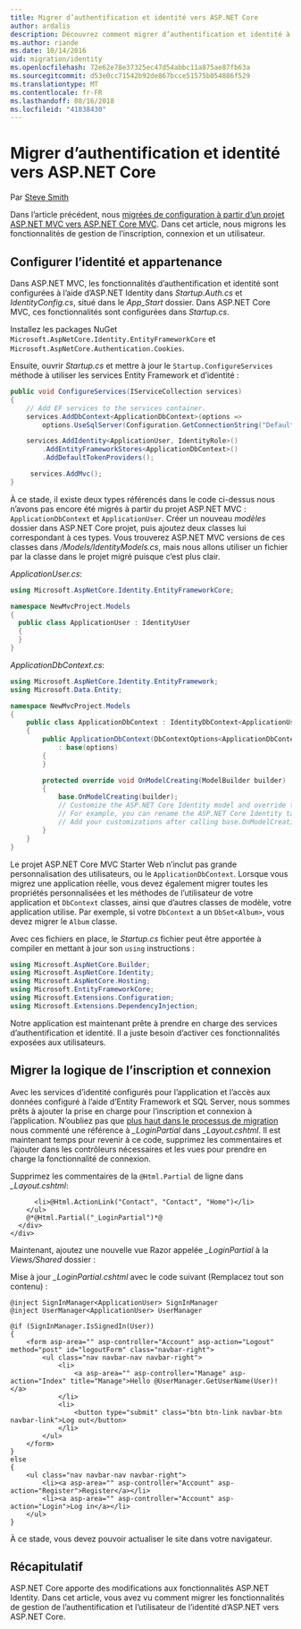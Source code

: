 ```yaml
---
title: Migrer d’authentification et identité vers ASP.NET Core
author: ardalis
description: Découvrez comment migrer d’authentification et identité à partir d’un projet ASP.NET MVC à un projet ASP.NET Core MVC.
ms.author: riande
ms.date: 10/14/2016
uid: migration/identity
ms.openlocfilehash: 72e62e78e37325ec47d54abbc11a875ae87fb63a
ms.sourcegitcommit: d53e0cc71542b92de867bcce51575b054886f529
ms.translationtype: MT
ms.contentlocale: fr-FR
ms.lasthandoff: 08/16/2018
ms.locfileid: "41838430"
---
```

# <a name="migrate-authentication-and-identity-to-aspnet-core"></a>Migrer d’authentification et identité vers ASP.NET Core

Par [Steve Smith](https://ardalis.com/)

Dans l’article précédent, nous [migrées de configuration à partir d’un projet ASP.NET MVC vers ASP.NET Core MVC](xref:migration/configuration). Dans cet article, nous migrons les fonctionnalités de gestion de l’inscription, connexion et un utilisateur.

## <a name="configure-identity-and-membership"></a>Configurer l’identité et appartenance

Dans ASP.NET MVC, les fonctionnalités d’authentification et identité sont configurées à l’aide d’ASP.NET Identity dans *Startup.Auth.cs* et *IdentityConfig.cs*, situé dans le *App_Start* dossier. Dans ASP.NET Core MVC, ces fonctionnalités sont configurées dans *Startup.cs*.

Installez les packages NuGet `Microsoft.AspNetCore.Identity.EntityFrameworkCore` et `Microsoft.AspNetCore.Authentication.Cookies`.

Ensuite, ouvrir *Startup.cs* et mettre à jour le `Startup.ConfigureServices` méthode à utiliser les services Entity Framework et d’identité :

```csharp
public void ConfigureServices(IServiceCollection services)
{
    // Add EF services to the services container.
    services.AddDbContext<ApplicationDbContext>(options =>
        options.UseSqlServer(Configuration.GetConnectionString("DefaultConnection")));

    services.AddIdentity<ApplicationUser, IdentityRole>()
        .AddEntityFrameworkStores<ApplicationDbContext>()
        .AddDefaultTokenProviders();

     services.AddMvc();
}
```

À ce stade, il existe deux types référencés dans le code ci-dessus nous n’avons pas encore été migrés à partir du projet ASP.NET MVC : `ApplicationDbContext` et `ApplicationUser`. Créer un nouveau *modèles* dossier dans ASP.NET Core projet, puis ajoutez deux classes lui correspondant à ces types. Vous trouverez ASP.NET MVC versions de ces classes dans */Models/IdentityModels.cs*, mais nous allons utiliser un fichier par la classe dans le projet migré puisque c’est plus clair.

*ApplicationUser.cs*:

```csharp
using Microsoft.AspNetCore.Identity.EntityFrameworkCore;

namespace NewMvcProject.Models
{
  public class ApplicationUser : IdentityUser
  {
  }
}
```

*ApplicationDbContext.cs*:

```csharp
using Microsoft.AspNetCore.Identity.EntityFramework;
using Microsoft.Data.Entity;

namespace NewMvcProject.Models
{
    public class ApplicationDbContext : IdentityDbContext<ApplicationUser>
    {
        public ApplicationDbContext(DbContextOptions<ApplicationDbContext> options)
            : base(options)
        {
        }

        protected override void OnModelCreating(ModelBuilder builder)
        {
            base.OnModelCreating(builder);
            // Customize the ASP.NET Core Identity model and override the defaults if needed.
            // For example, you can rename the ASP.NET Core Identity table names and more.
            // Add your customizations after calling base.OnModelCreating(builder);
        }
    }
}
```

Le projet ASP.NET Core MVC Starter Web n’inclut pas grande personnalisation des utilisateurs, ou le `ApplicationDbContext`. Lorsque vous migrez une application réelle, vous devez également migrer toutes les propriétés personnalisées et les méthodes de l’utilisateur de votre application et `DbContext` classes, ainsi que d’autres classes de modèle, votre application utilise. Par exemple, si votre `DbContext` a un `DbSet<Album>`, vous devez migrer le `Album` classe.

Avec ces fichiers en place, le *Startup.cs* fichier peut être apportée à compiler en mettant à jour son `using` instructions :

```csharp
using Microsoft.AspNetCore.Builder;
using Microsoft.AspNetCore.Identity;
using Microsoft.AspNetCore.Hosting;
using Microsoft.EntityFrameworkCore;
using Microsoft.Extensions.Configuration;
using Microsoft.Extensions.DependencyInjection;
```

Notre application est maintenant prête à prendre en charge des services d’authentification et identité. Il a juste besoin d’activer ces fonctionnalités exposées aux utilisateurs.

## <a name="migrate-registration-and-login-logic"></a>Migrer la logique de l’inscription et connexion

Avec les services d’identité configurés pour l’application et l’accès aux données configuré à l’aide d’Entity Framework et SQL Server, nous sommes prêts à ajouter la prise en charge pour l’inscription et connexion à l’application. N’oubliez pas que [plus haut dans le processus de migration](xref:migration/mvc#migrate-the-layout-file) nous commenté une référence à *_LoginPartial* dans *_Layout.cshtml*. Il est maintenant temps pour revenir à ce code, supprimez les commentaires et l’ajouter dans les contrôleurs nécessaires et les vues pour prendre en charge la fonctionnalité de connexion.

Supprimez les commentaires de la `@Html.Partial` de ligne dans *_Layout.cshtml*:

```cshtml
      <li>@Html.ActionLink("Contact", "Contact", "Home")</li>
    </ul>
    @*@Html.Partial("_LoginPartial")*@
  </div>
</div>
```

Maintenant, ajoutez une nouvelle vue Razor appelée *_LoginPartial* à la *Views/Shared* dossier :

Mise à jour *_LoginPartial.cshtml* avec le code suivant (Remplacez tout son contenu) :

```cshtml
@inject SignInManager<ApplicationUser> SignInManager
@inject UserManager<ApplicationUser> UserManager

@if (SignInManager.IsSignedIn(User))
{
    <form asp-area="" asp-controller="Account" asp-action="Logout" method="post" id="logoutForm" class="navbar-right">
        <ul class="nav navbar-nav navbar-right">
            <li>
                <a asp-area="" asp-controller="Manage" asp-action="Index" title="Manage">Hello @UserManager.GetUserName(User)!</a>
            </li>
            <li>
                <button type="submit" class="btn btn-link navbar-btn navbar-link">Log out</button>
            </li>
        </ul>
    </form>
}
else
{
    <ul class="nav navbar-nav navbar-right">
        <li><a asp-area="" asp-controller="Account" asp-action="Register">Register</a></li>
        <li><a asp-area="" asp-controller="Account" asp-action="Login">Log in</a></li>
    </ul>
}
```

À ce stade, vous devez pouvoir actualiser le site dans votre navigateur.

## <a name="summary"></a>Récapitulatif

ASP.NET Core apporte des modifications aux fonctionnalités ASP.NET Identity. Dans cet article, vous avez vu comment migrer les fonctionnalités de gestion de l’authentification et l’utilisateur de l’identité d’ASP.NET vers ASP.NET Core.
